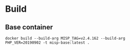 # Build 
## Base container
```
docker build --build-arg MISP_TAG=v2.4.162 --build-arg PHP_VER=20190902 -t misp-base:latest .
```